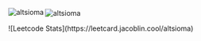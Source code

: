 <p><img align="center" src="https://github-readme-stats.vercel.app/api?username=altsioma&show_icons=true&locale=en" alt="altsioma" />&nbsp;<img align="left" src="https://github-readme-stats.vercel.app/api/top-langs?username=altsioma&show_icons=true&locale=en&layout=compact" alt="altsioma" /></p>

<p>![Leetcode Stats](https://leetcard.jacoblin.cool/altsioma)<p>

<!--
**altsioma/altsioma** is a ✨ _special_ ✨ repository because its `README.md` (this file) appears on your GitHub profile.

Here are some ideas to get you started:

- 🔭 I’m currently working on ...
- 🌱 I’m currently learning ...
- 👯 I’m looking to collaborate on ...
- 🤔 I’m looking for help with ...
- 💬 Ask me about ...
- 📫 How to reach me: ...
- 😄 Pronouns: ...
- ⚡ Fun fact: ...
-->
